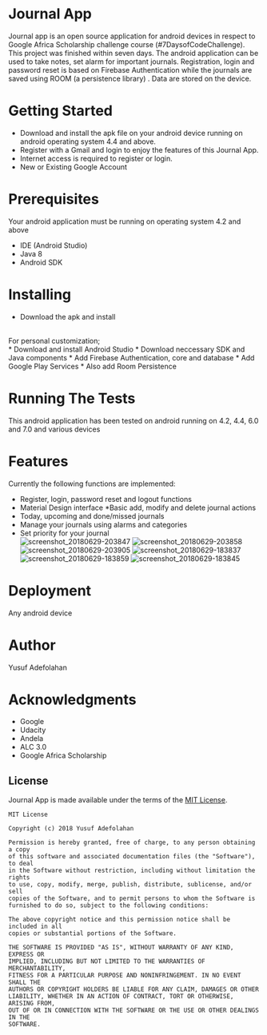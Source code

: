 # Journal App
Journal app is an open source application for android devices in respect to Google Africa Scholarship challenge course (#7DaysofCodeChallenge).
This project was finished within seven days. The android application can be used to take notes, set alarm for important journals.
Registration, login and password reset is based on Firebase Authentication while the journals are saved using ROOM (a persistence library) . Data are stored on the device.

# Getting Started
* Download and install the apk file on your android device running on android operating system 4.4 and above. 
* Register with a Gmail and login to enjoy the features of this Journal App. 
* Internet access is required to register or login.
* New or Existing Google Account

# Prerequisites
Your android application must be running on operating system 4.2 and above
* IDE (Android Studio)
* Java 8
* Android SDK

# Installing
* Download the apk and install <br />
<br /> 
For personal customization; <br />
* Download and install Android Studio
* Download neccessary SDK and Java components
* Add Firebase Authentication, core and database
* Add Google Play Services
* Also add Room Persistence

# Running The Tests
This android application has been tested on android running on 4.2, 4.4, 6.0 and 7.0 and various devices

# Features
Currently the following functions are implemented:
* Register, login, password reset and logout functions
* Material Design interface *Basic add, modify and delete journal actions
* Today, upcoming and done/missed journals
* Manage your journals using alarms and categories
* Set priority for your journal <br />
![screenshot_20180629-203847](https://user-images.githubusercontent.com/15203737/42112979-a1567712-7be1-11e8-916e-0cd01b5d50cf.png) 
![screenshot_20180629-203858](https://user-images.githubusercontent.com/15203737/42113024-c93bbada-7be1-11e8-872c-b8c337699b12.png) 
![screenshot_20180629-203905](https://user-images.githubusercontent.com/15203737/42113038-d48fc7a0-7be1-11e8-8850-7f1ac9c716f8.png) 
![screenshot_20180629-183837](https://user-images.githubusercontent.com/15203737/42113044-e452e38e-7be1-11e8-8a1e-b626ec986d23.png) 
![screenshot_20180629-183859](https://user-images.githubusercontent.com/15203737/42113056-eff3ba56-7be1-11e8-84bb-d3c0cf6e3518.png)
![screenshot_20180629-183845](https://user-images.githubusercontent.com/15203737/42113067-fb10674a-7be1-11e8-8dfe-1f9bb1669379.png)

# Deployment
Any android device
# Author
Yusuf Adefolahan
# Acknowledgments
* Google
* Udacity
* Andela
* ALC 3.0
* Google Africa Scholarship

## License

Journal App is made available under the terms of the [MIT License](https://opensource.org/licenses/MIT).
```
MIT License

Copyright (c) 2018 Yusuf Adefolahan

Permission is hereby granted, free of charge, to any person obtaining a copy
of this software and associated documentation files (the "Software"), to deal
in the Software without restriction, including without limitation the rights
to use, copy, modify, merge, publish, distribute, sublicense, and/or sell
copies of the Software, and to permit persons to whom the Software is
furnished to do so, subject to the following conditions:

The above copyright notice and this permission notice shall be included in all
copies or substantial portions of the Software.

THE SOFTWARE IS PROVIDED "AS IS", WITHOUT WARRANTY OF ANY KIND, EXPRESS OR
IMPLIED, INCLUDING BUT NOT LIMITED TO THE WARRANTIES OF MERCHANTABILITY,
FITNESS FOR A PARTICULAR PURPOSE AND NONINFRINGEMENT. IN NO EVENT SHALL THE
AUTHORS OR COPYRIGHT HOLDERS BE LIABLE FOR ANY CLAIM, DAMAGES OR OTHER
LIABILITY, WHETHER IN AN ACTION OF CONTRACT, TORT OR OTHERWISE, ARISING FROM,
OUT OF OR IN CONNECTION WITH THE SOFTWARE OR THE USE OR OTHER DEALINGS IN THE
SOFTWARE.
```


